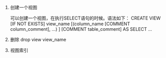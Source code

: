 1. 创建一个视图

	可以创建一个视图，在执行SELECT语句的时候。语法如下：
    CREATE VIEW [IF NOT EXISTS] view_name [(column_name [COMMENT column_comment], ...) ]
    [COMMENT table_comment]
    AS SELECT ...

2. 删除
   drop view view_name

3. 视图索引
